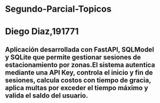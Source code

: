 # Segundo-Parcial-Topicos
# Diego Diaz,191771

## Aplicación desarrollada con FastAPI, SQLModel y SQLite que permite gestionar sesiones de estacionamiento por zonas.El sistema autentica mediante una API Key, controla el inicio y fin de sesiones, calcula costos con tiempo de gracia, aplica multas por exceder el tiempo máximo y valida el saldo del usuario.